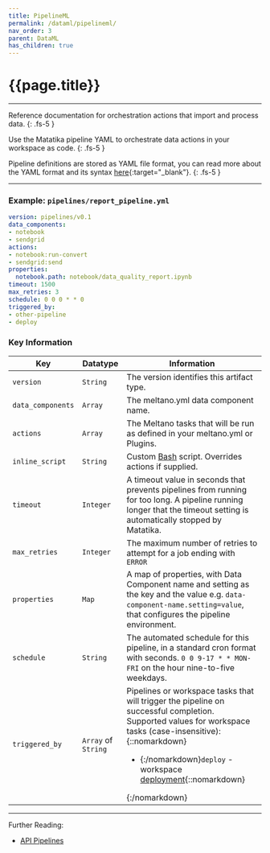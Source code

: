 ```yaml
---
title: PipelineML
permalink: /dataml/pipelineml/
nav_order: 3
parent: DataML
has_children: true
---
```


# {{page.title}}

---

Reference documentation for orchestration actions that import and process data.
{: .fs-5 }

Use the Matatika pipeline YAML to orchestrate data actions in your workspace as code.
{: .fs-5 }

Pipeline definitions are stored as YAML file format, you can read more about the YAML format and its syntax [here](https://yaml.org/){:target="_blank"}.
{: .fs-5 }

---

### Example: `pipelines/report_pipeline.yml`

```yaml
version: pipelines/v0.1
data_components:
- notebook
- sendgrid
actions:
- notebook:run-convert
- sendgrid:send
properties:
  notebook.path: notebook/data_quality_report.ipynb
timeout: 1500
max_retries: 3
schedule: 0 0 0 * * 0
triggered_by:
- other-pipeline
- deploy
```

### Key Information

Key               | Datatype  | Information
----------------- | --------- | -----------
`version`         | `String`  | The version identifies this artifact type.
`data_components` | `Array`   | The meltano.yml data component name.
`actions`         | `Array`   | The Meltano tasks that will be run as defined in your meltano.yml or Plugins.
`inline_script`   | `String`  | Custom [Bash](https://www.gnu.org/software/bash/) script.  Overrides actions if supplied.
`timeout`         | `Integer` | A timeout value in seconds that prevents pipelines from running for too long. A pipeline running longer that the timeout setting is automatically stopped by Matatika.
`max_retries`      | `Integer` | The maximum number of retries to attempt for a job ending with `ERROR`
`properties`      | `Map`     | A map of properties, with Data Component name and setting as the key and the value e.g. `data-component-name.setting=value`, that configures the pipeline environment.
`schedule`        | `String`  | The automated schedule for this pipeline, in a standard cron format with seconds.  `0 0 9-17 * * MON-FRI` on the hour nine-to-five weekdays.
`triggered_by`    | `Array` of `String` | Pipelines or workspace tasks that will trigger the pipeline on successful completion.<br>Supported values for workspace tasks (case-insensitive):{::nomarkdown}<ul><li>{:/nomarkdown}`deploy` - workspace [deployment]({{site.baseurl}}/api/resources/deployments){::nomarkdown}</li></ul>{:/nomarkdown}

---

Further Reading: 

- [API Pipelines]({{site.baseurl}}/api/resources/pipelines)

